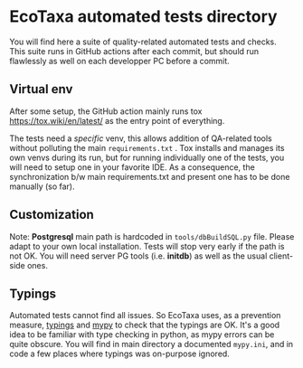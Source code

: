 EcoTaxa automated tests directory
==

You will find here a suite of quality-related automated tests and checks. This suite runs in GitHub actions after each
commit, but should run flawlessly as well on each developper PC before a commit.

Virtual env
--
After some setup, the GitHub action mainly runs tox https://tox.wiki/en/latest/ as the entry point of everything.

The tests need a _specific_ venv, this allows addition of QA-related tools without polluting the main `requirements.txt`
. Tox installs and manages its own venvs during its run, but for running individually one of the tests, you will need to
setup one in your favorite IDE. As a consequence, the synchronization b/w main requirements.txt and present one has to
be done manually (so far).

Customization
--
Note: **Postgresql** main path is hardcoded in `tools/dbBuildSQL.py` file. Please adapt to your own local installation.
Tests will stop very early if the path is not OK. You will need server PG tools (i.e. **initdb**) as well as the usual
client-side ones.

Typings
--
Automated tests cannot find all issues. So EcoTaxa uses, as a prevention
measure, [typings](https://docs.python.org/3/library/typing.html)
and [mypy](http://mypy-lang.org/) to check that the typings are OK. It's a good idea to be familiar with type checking
in python, as mypy errors can be quite obscure. You will find in main directory a documented `mypy.ini`, and in code a few
places where typings was on-purpose ignored.